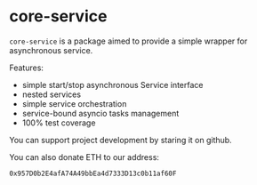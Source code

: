 core-service
============

`core-service` is a package aimed to provide a simple wrapper for asynchronous service.

Features:

* simple start/stop asynchronous Service interface
* nested services
* simple service orchestration
* service-bound asyncio tasks management
* 100% test coverage

You can support project development by staring it on github.

You can also donate ETH to our address:

    0x957D0b2E4afA74A49bbEa4d7333D13c0b11af60F
